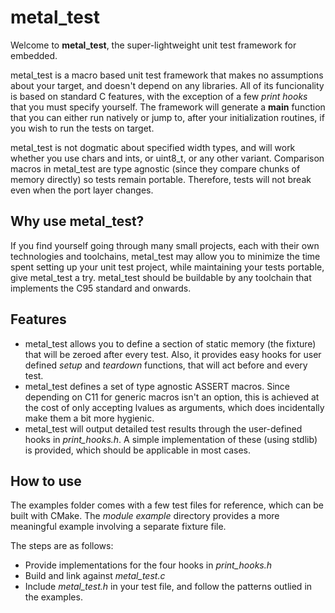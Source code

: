 # metal_test

Welcome to **metal_test**, the super-lightweight unit test framework for embedded.

metal_test is a macro based unit test framework that makes no assumptions about your target, and doesn't depend on any libraries. All of its funcionality is based on standard C features, with the exception of a few *print hooks* that you must specify yourself. The framework will generate a **main** function that you can either run natively or jump to, after your initialization routines, if you wish to run the tests on target.

metal_test is not dogmatic about specified width types, and will work whether you use chars and ints, or uint8_t, or any other variant. Comparison macros in metal_test are type agnostic (since they compare chunks of memory directly) so tests remain portable. Therefore, tests will not break even when the port layer changes.

## Why use metal_test?

If you find yourself going through many small projects, each with their own technologies and toolchains, metal_test may allow you to minimize the time spent setting up your unit test project, while maintaining your tests portable, give metal_test a try. metal_test should be buildable by any toolchain that implements the C95 standard and onwards.

## Features

* metal_test allows you to define a section of static memory (the fixture) that will be zeroed after every test. Also, it provides easy hooks for user defined *setup* and *teardown* functions, that will act before and every test.
* metal_test defines a set of type agnostic ASSERT macros. Since depending on C11 for generic macros isn't an option, this is achieved at the cost of only accepting lvalues as arguments, which does incidentally make them a bit more hygienic. 
* metal_test will output detailed test results through the user-defined hooks in *print_hooks.h*. A simple implementation of these (using stdlib) is provided, which should be applicable in most cases.

## How to use

The examples folder comes with a few test files for reference, which can be built with CMake. The *module example* directory provides a more meaningful example involving a separate fixture file. 

The steps are as follows:
* Provide implementations for the four hooks in *print_hooks.h*
* Build and link against *metal_test.c*
* Include *metal_test.h* in your test file, and follow the patterns outlied in the examples.
